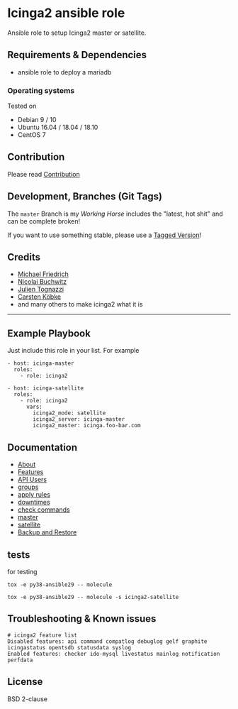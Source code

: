 # Icinga2 ansible role

Ansible role to setup Icinga2 master or satellite.

## Requirements & Dependencies

 - ansible role to deploy a mariadb

### Operating systems

Tested on

* Debian 9 / 10
* Ubuntu 16.04 / 18.04 / 18.10
* CentOS 7

## Contribution

Please read [Contribution](CONTRIBUTING.md)

## Development,  Branches (Git Tags)

The `master` Branch is my *Working Horse* includes the "latest, hot shit" and can be complete broken!

If you want to use something stable, please use a [Tagged Version](https://gitlab.com/bodsch/ansible-icinga2/-/tags)!


## Credits

- [Michael Friedrich](https://gitlab.com/dnsmichi)
- [Nicolai Buchwitz](https://gitlab.com/nbuchwitz)
- [Julien Tognazzi](https://gitlab.com/jtognazzi)
- [Carsten Köbke](https://gitlab.com/Mikeschova)
- and many others to make icinga2 what it is

---

## Example Playbook

Just include this role in your list.
For example

```
- host: icinga-master
  roles:
    - role: icinga2

- host: icinga-satellite
  roles:
    - role: icinga2
      vars:
        icinga2_mode: satellite
        icinga2_server: icinga-master
        icinga2_master: icinga.foo-bar.com
```

## Documentation

- [About](doc/01-about.md)
- [Features](doc/09-features.md)
- [API Users](doc/10-api-users.md)
- [groups](doc/11-groups.md)
- [apply rules](doc/12-apply-rules.md)
- [downtimes](doc/13-downtimes.md)
- [check commands](doc/14-checkcommands.md)
- [master](doc/15-master.md)
- [satellite](doc/16-satellite.md)
- [Backup and Restore](doc/20-backup-restore.md)


## tests

for testing

```
tox -e py38-ansible29 -- molecule

tox -e py38-ansible29 -- molecule -s icinga2-satellite
```

## Troubleshooting & Known issues

```
# icinga2 feature list
Disabled features: api command compatlog debuglog gelf graphite icingastatus opentsdb statusdata syslog
Enabled features: checker ido-mysql livestatus mainlog notification perfdata
```



## License

BSD 2-clause
